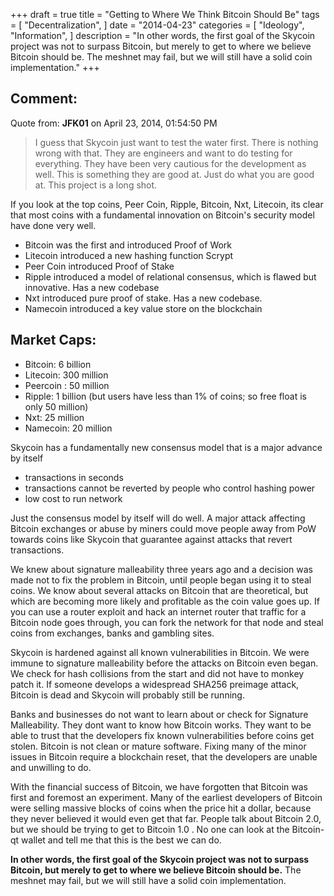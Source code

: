 +++
draft = true
title = "Getting to Where We Think Bitcoin Should Be"
tags = [
    "Decentralization",
]
date = "2014-04-23"
categories = [
    "Ideology",
    "Information",
]
description = "In other words, the first goal of the Skycoin project was not to surpass Bitcoin, but merely to get to where we believe Bitcoin should be. The meshnet may fail, but we will still have a solid coin implementation."
+++

## Comment:
Quote from: **JFK01** on April 23, 2014, 01:54:50 PM

>I guess that Skycoin just want to test the water first. There is nothing wrong with that. They are engineers and want to do testing for everything. They have been very cautious for the development as well. This is something they are good at. Just do what you are good at. This project is a long shot.

If you look at the top coins, Peer Coin, Ripple, Bitcoin, Nxt, Litecoin, its clear that most coins with a fundamental innovation on Bitcoin's security model have done very well.

- Bitcoin was the first and introduced Proof of Work
- Litecoin introduced a new hashing function Scrypt
- Peer Coin introduced Proof of Stake
- Ripple introduced a model of relational consensus, which is flawed but innovative. Has a new codebase
- Nxt introduced pure proof of stake. Has a new codebase.
- Namecoin introduced a key value store on the blockchain

## Market Caps:
- Bitcoin: 6 billion
- Litecoin: 300 million
- Peercoin : 50 million
- Ripple: 1 billion (but users have less than 1% of coins; so free float is only 50 million)
- Nxt: 25 million
- Namecoin: 20 million

Skycoin has a fundamentally new consensus model that is a major advance by itself
- transactions in seconds
- transactions cannot be reverted by people who control hashing power
- low cost to run network

Just the consensus model by itself will do well. A major attack affecting Bitcoin exchanges or abuse by miners could move people away from PoW towards coins like Skycoin that guarantee against attacks that revert transactions.

We knew about signature malleability three years ago and a decision was made not to fix the problem in Bitcoin, until people began using it to steal coins. We know about several attacks on Bitcoin that are theoretical, but which are becoming more likely and profitable as the coin value goes up. If you can use a router exploit and hack an internet router that traffic for a Bitcoin node goes through, you can fork the network for that node and steal coins from exchanges, banks and gambling sites.

Skycoin is hardened against all known vulnerabilities in Bitcoin. We were immune to signature malleability before the attacks on Bitcoin even began. We check for hash collisions from the start and did not have to monkey patch it. If someone develops a widespread SHA256 preimage attack, Bitcoin is dead and Skycoin will probably still be running.

Banks and businesses do not want to learn about or check for Signature Malleability. They dont want to know how Bitcoin works. They want to be able to trust that the developers fix known vulnerabilities before coins get stolen. Bitcoin is not clean or mature software. Fixing many of the minor issues in Bitcoin require a blockchain reset, that the developers are unable and unwilling to do.

With the financial success of Bitcoin, we have forgotten that Bitcoin was first and foremost an experiment. Many of the earliest developers of Bitcoin were selling massive blocks of coins when the price hit a dollar, because they never believed it would even get that far. People talk about Bitcoin 2.0, but we should be trying to get to Bitcoin 1.0 . No one can look at the Bitcoin-qt wallet and tell me that this is the best we can do.

**In other words, the first goal of the Skycoin project was not to surpass Bitcoin, but merely to get to where we believe Bitcoin should be.** The meshnet may fail, but we will still have a solid coin implementation.
